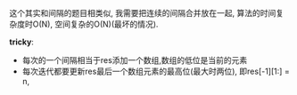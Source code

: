 这个其实和间隔的题目相类似, 我需要把连续的间隔合并放在一起, 算法的时间复杂度时O(N), 空间复杂的O(N)(最坏的情况).

**tricky**:
- 每次的一个间隔相当于res添加一个数组,数组的低位是当前的元素
- 每次迭代都要更新res最后一个数组元素的最高位(最大时两位), 即res[-1][1:] = n,

